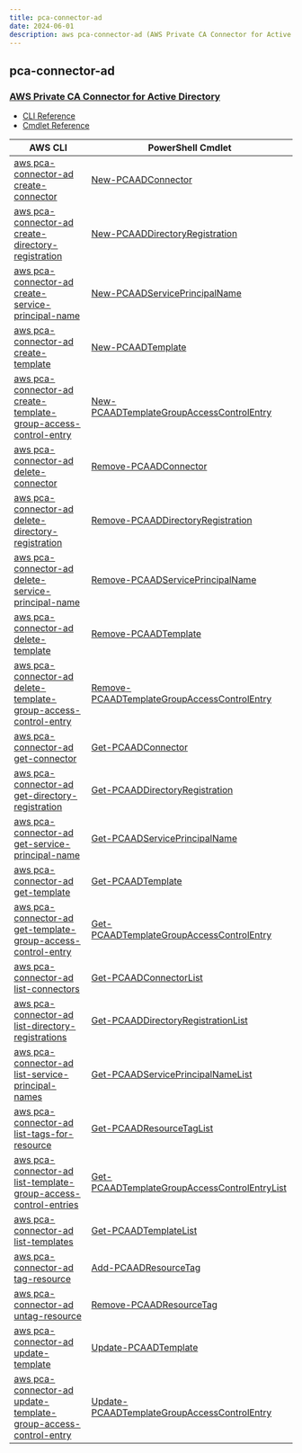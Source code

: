 ```yaml
---
title: pca-connector-ad
date: 2024-06-01
description: aws pca-connector-ad (AWS Private CA Connector for Active Directory) command/cmdlet list.
---
```


## pca-connector-ad

### [AWS Private CA Connector for Active Directory](https://aws.amazon.com/private-ca/)

* [CLI Reference](https://awscli.amazonaws.com/v2/documentation/api/latest/reference/pca-connector-ad/index.html)
* [Cmdlet Reference](https://docs.aws.amazon.com/powershell/latest/reference/items/PcaConnectorAd_cmdlets.html)

|AWS CLI|PowerShell Cmdlet|
|----|----|
|[aws pca-connector-ad create-connector](https://awscli.amazonaws.com/v2/documentation/api/latest/reference/pca-connector-ad/create-connector.html)|[New-PCAADConnector](https://docs.aws.amazon.com/powershell/latest/reference/items/New-PCAADConnector.html)|
|[aws pca-connector-ad create-directory-registration](https://awscli.amazonaws.com/v2/documentation/api/latest/reference/pca-connector-ad/create-directory-registration.html)|[New-PCAADDirectoryRegistration](https://docs.aws.amazon.com/powershell/latest/reference/items/New-PCAADDirectoryRegistration.html)|
|[aws pca-connector-ad create-service-principal-name](https://awscli.amazonaws.com/v2/documentation/api/latest/reference/pca-connector-ad/create-service-principal-name.html)|[New-PCAADServicePrincipalName](https://docs.aws.amazon.com/powershell/latest/reference/items/New-PCAADServicePrincipalName.html)|
|[aws pca-connector-ad create-template](https://awscli.amazonaws.com/v2/documentation/api/latest/reference/pca-connector-ad/create-template.html)|[New-PCAADTemplate](https://docs.aws.amazon.com/powershell/latest/reference/items/New-PCAADTemplate.html)|
|[aws pca-connector-ad create-template-group-access-control-entry](https://awscli.amazonaws.com/v2/documentation/api/latest/reference/pca-connector-ad/create-template-group-access-control-entry.html)|[New-PCAADTemplateGroupAccessControlEntry](https://docs.aws.amazon.com/powershell/latest/reference/items/New-PCAADTemplateGroupAccessControlEntry.html)|
|[aws pca-connector-ad delete-connector](https://awscli.amazonaws.com/v2/documentation/api/latest/reference/pca-connector-ad/delete-connector.html)|[Remove-PCAADConnector](https://docs.aws.amazon.com/powershell/latest/reference/items/Remove-PCAADConnector.html)|
|[aws pca-connector-ad delete-directory-registration](https://awscli.amazonaws.com/v2/documentation/api/latest/reference/pca-connector-ad/delete-directory-registration.html)|[Remove-PCAADDirectoryRegistration](https://docs.aws.amazon.com/powershell/latest/reference/items/Remove-PCAADDirectoryRegistration.html)|
|[aws pca-connector-ad delete-service-principal-name](https://awscli.amazonaws.com/v2/documentation/api/latest/reference/pca-connector-ad/delete-service-principal-name.html)|[Remove-PCAADServicePrincipalName](https://docs.aws.amazon.com/powershell/latest/reference/items/Remove-PCAADServicePrincipalName.html)|
|[aws pca-connector-ad delete-template](https://awscli.amazonaws.com/v2/documentation/api/latest/reference/pca-connector-ad/delete-template.html)|[Remove-PCAADTemplate](https://docs.aws.amazon.com/powershell/latest/reference/items/Remove-PCAADTemplate.html)|
|[aws pca-connector-ad delete-template-group-access-control-entry](https://awscli.amazonaws.com/v2/documentation/api/latest/reference/pca-connector-ad/delete-template-group-access-control-entry.html)|[Remove-PCAADTemplateGroupAccessControlEntry](https://docs.aws.amazon.com/powershell/latest/reference/items/Remove-PCAADTemplateGroupAccessControlEntry.html)|
|[aws pca-connector-ad get-connector](https://awscli.amazonaws.com/v2/documentation/api/latest/reference/pca-connector-ad/get-connector.html)|[Get-PCAADConnector](https://docs.aws.amazon.com/powershell/latest/reference/items/Get-PCAADConnector.html)|
|[aws pca-connector-ad get-directory-registration](https://awscli.amazonaws.com/v2/documentation/api/latest/reference/pca-connector-ad/get-directory-registration.html)|[Get-PCAADDirectoryRegistration](https://docs.aws.amazon.com/powershell/latest/reference/items/Get-PCAADDirectoryRegistration.html)|
|[aws pca-connector-ad get-service-principal-name](https://awscli.amazonaws.com/v2/documentation/api/latest/reference/pca-connector-ad/get-service-principal-name.html)|[Get-PCAADServicePrincipalName](https://docs.aws.amazon.com/powershell/latest/reference/items/Get-PCAADServicePrincipalName.html)|
|[aws pca-connector-ad get-template](https://awscli.amazonaws.com/v2/documentation/api/latest/reference/pca-connector-ad/get-template.html)|[Get-PCAADTemplate](https://docs.aws.amazon.com/powershell/latest/reference/items/Get-PCAADTemplate.html)|
|[aws pca-connector-ad get-template-group-access-control-entry](https://awscli.amazonaws.com/v2/documentation/api/latest/reference/pca-connector-ad/get-template-group-access-control-entry.html)|[Get-PCAADTemplateGroupAccessControlEntry](https://docs.aws.amazon.com/powershell/latest/reference/items/Get-PCAADTemplateGroupAccessControlEntry.html)|
|[aws pca-connector-ad list-connectors](https://awscli.amazonaws.com/v2/documentation/api/latest/reference/pca-connector-ad/list-connectors.html)|[Get-PCAADConnectorList](https://docs.aws.amazon.com/powershell/latest/reference/items/Get-PCAADConnectorList.html)|
|[aws pca-connector-ad list-directory-registrations](https://awscli.amazonaws.com/v2/documentation/api/latest/reference/pca-connector-ad/list-directory-registrations.html)|[Get-PCAADDirectoryRegistrationList](https://docs.aws.amazon.com/powershell/latest/reference/items/Get-PCAADDirectoryRegistrationList.html)|
|[aws pca-connector-ad list-service-principal-names](https://awscli.amazonaws.com/v2/documentation/api/latest/reference/pca-connector-ad/list-service-principal-names.html)|[Get-PCAADServicePrincipalNameList](https://docs.aws.amazon.com/powershell/latest/reference/items/Get-PCAADServicePrincipalNameList.html)|
|[aws pca-connector-ad list-tags-for-resource](https://awscli.amazonaws.com/v2/documentation/api/latest/reference/pca-connector-ad/list-tags-for-resource.html)|[Get-PCAADResourceTagList](https://docs.aws.amazon.com/powershell/latest/reference/items/Get-PCAADResourceTagList.html)|
|[aws pca-connector-ad list-template-group-access-control-entries](https://awscli.amazonaws.com/v2/documentation/api/latest/reference/pca-connector-ad/list-template-group-access-control-entries.html)|[Get-PCAADTemplateGroupAccessControlEntryList](https://docs.aws.amazon.com/powershell/latest/reference/items/Get-PCAADTemplateGroupAccessControlEntryList.html)|
|[aws pca-connector-ad list-templates](https://awscli.amazonaws.com/v2/documentation/api/latest/reference/pca-connector-ad/list-templates.html)|[Get-PCAADTemplateList](https://docs.aws.amazon.com/powershell/latest/reference/items/Get-PCAADTemplateList.html)|
|[aws pca-connector-ad tag-resource](https://awscli.amazonaws.com/v2/documentation/api/latest/reference/pca-connector-ad/tag-resource.html)|[Add-PCAADResourceTag](https://docs.aws.amazon.com/powershell/latest/reference/items/Add-PCAADResourceTag.html)|
|[aws pca-connector-ad untag-resource](https://awscli.amazonaws.com/v2/documentation/api/latest/reference/pca-connector-ad/untag-resource.html)|[Remove-PCAADResourceTag](https://docs.aws.amazon.com/powershell/latest/reference/items/Remove-PCAADResourceTag.html)|
|[aws pca-connector-ad update-template](https://awscli.amazonaws.com/v2/documentation/api/latest/reference/pca-connector-ad/update-template.html)|[Update-PCAADTemplate](https://docs.aws.amazon.com/powershell/latest/reference/items/Update-PCAADTemplate.html)|
|[aws pca-connector-ad update-template-group-access-control-entry](https://awscli.amazonaws.com/v2/documentation/api/latest/reference/pca-connector-ad/update-template-group-access-control-entry.html)|[Update-PCAADTemplateGroupAccessControlEntry](https://docs.aws.amazon.com/powershell/latest/reference/items/Update-PCAADTemplateGroupAccessControlEntry.html)|


